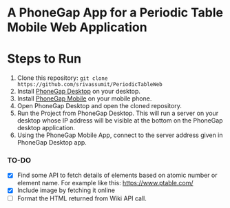 # A PhoneGap App for a Periodic Table Mobile Web Application

# Steps to Run

1. Clone this repository: `git clone https://github.com/srivassumit/PeriodicTableWeb`
2. Install [PhoneGap Desktop](http://docs.phonegap.com/getting-started/1-install-phonegap/desktop/) on your desktop.
3. Install [PhoneGap Mobile](http://docs.phonegap.com/getting-started/2-install-mobile-app/) on your mobile phone.
4. Open PhoneGap Desktop and open the cloned repository.
5. Run the Project from PhoneGap Desktop. This will run a server on your desktop whose IP address will be visible at the bottom on the PhoneGap desktop application.
6. Using the PhoneGap Mobile App, connect to the server address given in PhoneGap Desktop app.



### TO-DO

- [x] Find some API to fetch details of elements based on atomic number or element name. For example like this: https://www.ptable.com/
- [x] Include image by fetching it online
- [ ] Format the HTML returned from Wiki API call.
